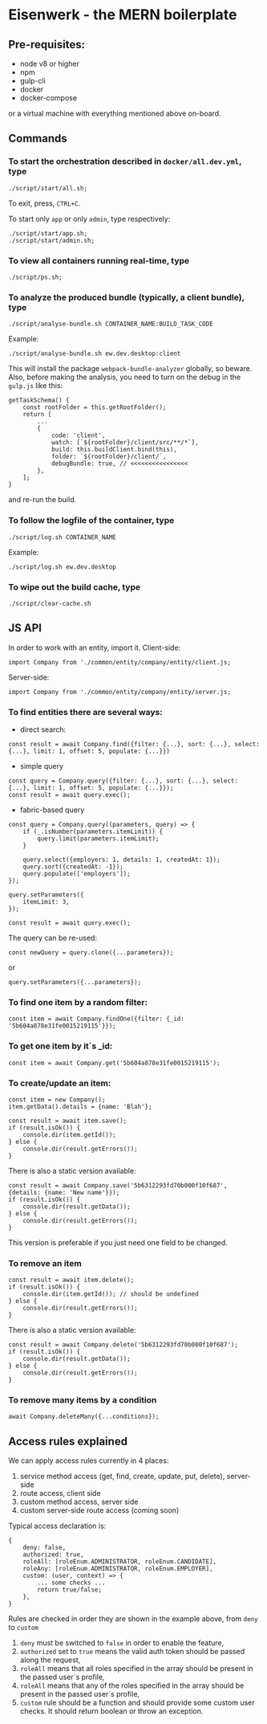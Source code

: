 # Eisenwerk - the MERN boilerplate

## Pre-requisites:
* node v8 or higher
* npm
* gulp-cli
* docker
* docker-compose

or a virtual machine with everything mentioned above on-board.

## Commands

### To start the orchestration described in `docker/all.dev.yml`, type
~~~~
./script/start/all.sh;
~~~~
To exit, press, `CTRL+C`.

To start only `app` or only `admin`, type respectively:
~~~~
./script/start/app.sh;
./script/start/admin.sh;
~~~~

### To view all containers running real-time, type
~~~~
./script/ps.sh;
~~~~

### To analyze the produced bundle (typically, a client bundle), type
~~~~
./script/analyse-bundle.sh CONTAINER_NAME:BUILD_TASK_CODE
~~~~
Example: 
~~~~
./script/analyse-bundle.sh ew.dev.desktop:client
~~~~
This will install the package `webpack-bundle-analyzer` globally, so beware.
Also, before making the analysis, you need to turn on the debug in the `gulp.js` like this:
~~~~
getTaskSchema() {
    const rootFolder = this.getRootFolder();
    return [
        ...
        {
            code: 'client',
            watch: [`${rootFolder}/client/src/**/*`],
            build: this.buildClient.bind(this),
            folder: `${rootFolder}/client/`,
            debugBundle: true, // <<<<<<<<<<<<<<<<
        },
    ];
}
~~~~
and re-run the build.

### To follow the logfile of the container, type
~~~~
./script/log.sh CONTAINER_NAME
~~~~
Example: 
~~~~
./script/log.sh ew.dev.desktop
~~~~

### To wipe out the build cache, type
~~~~
./script/clear-cache.sh
~~~~

## JS API

In order to work with an entity, import it.
Client-side:
~~~~
import Company from './common/entity/company/entity/client.js;
~~~~
Server-side:
~~~~
import Company from './common/entity/company/entity/server.js;
~~~~

### To find entities there are several ways:

* direct search:
~~~~
const result = await Company.find({filter: {...}, sort: {...}, select: {...}, limit: 1, offset: 5, populate: {...}})
~~~~

* simple query
~~~~
const query = Company.query({filter: {...}, sort: {...}, select: {...}, limit: 1, offset: 5, populate: {...}});
const result = await query.exec();
~~~~

* fabric-based query
~~~~
const query = Company.query((parameters, query) => {
    if (_.isNumber(parameters.itemLimit)) {
        query.limit(parameters.itemLimit);
    }

    query.select({employers: 1, details: 1, createdAt: 1});
    query.sort({createdAt: -1});
    query.populate(['employers']);
});

query.setParameters({
    itemLimit: 3,
});

const result = await query.exec();
~~~~

The query can be re-used:
~~~~
const newQuery = query.clone({...parameters});
~~~~
or
~~~~
query.setParameters({...parameters});
~~~~

### To find one item by a random filter:
~~~~
const item = await Company.findOne({filter: {_id: '5b604a878e31fe0015219115'}});
~~~~

### To get one item by it`s _id:
~~~~
const item = await Company.get('5b604a878e31fe0015219115');
~~~~

### To create/update an item:
~~~~
const item = new Company();
item.getData().details = {name: 'Blah'};

const result = await item.save();
if (result.isOk()) {
    console.dir(item.getId());
} else {
    console.dir(result.getErrors());
}
~~~~

There is also a static version available:
~~~~
const result = await Company.save('5b6312293fd70b000f10f687', {details: {name: 'New name'}});
if (result.isOk()) {
    console.dir(result.getData());
} else {
    console.dir(result.getErrors());
}
~~~~
This version is preferable if you just need one field to be changed.

### To remove an item
~~~~
const result = await item.delete();
if (result.isOk()) {
    console.dir(item.getId()); // should be undefined
} else {
    console.dir(result.getErrors());
}
~~~~

There is also a static version available:
~~~~
const result = await Company.delete('5b6312293fd70b000f10f687');
if (result.isOk()) {
    console.dir(result.getData());
} else {
    console.dir(result.getErrors());
}
~~~~

### To remove many items by a condition
~~~~
await Company.deleteMany({...conditions});
~~~~

## Access rules explained

We can apply access rules currently in 4 places:
1) service method access (get, find, create, update, put, delete), server-side
2) route access, client side
3) custom method access, server side
4) custom server-side route access (coming soon)

Typical access declaration is:
~~~~
{
    deny: false,
    authorized: true,
    roleAll: [roleEnum.ADMINISTRATOR, roleEnum.CANDIDATE],
    roleAny: [roleEnum.ADMINISTRATOR, roleEnum.EMPLOYER],
    custom: (user, context) => {
        ... some checks ...
        return true/false;
    },
}
~~~~

Rules are checked in order they are shown in the example above, from `deny` to `custom` 

1) `deny` must be switched to `false` in order to enable the feature,
2) `authorized` set to `true` means the valid auth token should be passed along the request,
3) `roleAll` means that all roles specified in the array should be present in the passed user`s profile,
4) `roleAll` means that any of the roles specified in the array should be present in the passed user`s profile,
5) `custom` rule should be a function and should provide some custom user checks. It should return boolean or throw an exception.

